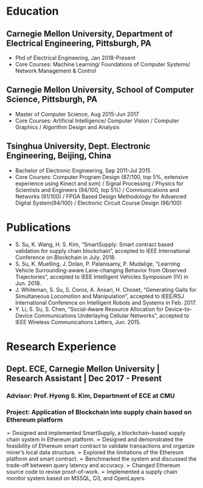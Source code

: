 # Education

## Carnegie Mellon University, Department of Electrical Engineering, Pittsburgh, PA    
- Phd of Electrical Engineering, Jan 2018-Present
- Core Courses: Machine Learning/ Foundations of Computer Systems/ Network Management & Control

## Carnegie Mellon University, School of Computer Science, Pittsburgh, PA
- Master of Computer Science, Aug 2015-Jun 2017
- Core Courses: Artificial Intelligence/ Computer Vision / Computer Graphics / Algorithm Design and Analysis

## Tsinghua University, Dept. Electronic Engineering, Beijing, China
- Bachelor of Electronic Engineering, Sep 2011-Jul 2015
- Core Courses: Computer Program Design (87/100, top 5%, extensive experience using Kinect and svm) / Signal Processing / Physics for Scientists and Engineers (94/100, top 5%) / Communications and Networks (91/100) / FPGA Based Design Methodology for Advanced Digital System(94/100) / Electronic Circuit Course Design (96/100)

# Publications
- S. Su, K. Wang, H. S. Kim, “SmartSupply: Smart contract based validation for supply chain blockchain”, accepted to IEEE International Conference on Blockchain in July. 2018.
- S. Su, K. Muelling, J. Dolan, P. Palanisamy, P. Mudalige, “Learning Vehicle Surrounding-aware Lane-changing Behavior from Observed Trajectories”, accepted to IEEE Intelligent Vehicles Symposium (IV) in Jun. 2018.
- J. Whiteman, S. Su, S. Coros, A. Ansari, H. Choset, “Generating Gaits for Simultaneous Locomotion and Manipulation”, accepted to IEEE/RSJ International Conference on Intelligent Robots and Systems in Feb. 2017.
- Y. Li, S. Su, S. Chen, “Social-Aware Resource Allocation for Device-to-Device Communications Underlaying Cellular Networks”, accepted to IEEE Wireless Communications Letters, Jun. 2015.

# Research Experience
## Dept. ECE, Carnegie Mellon University | Research Assistant | Dec 2017 - Present
### Advisor: Prof. Hyong S. Kim, Department of ECE at CMU
### Project: Application of Blockchain into supply chain based on Ethereum platform
➢ Designed and implemented SmartSupply, a blockchain-based supply chain system in Ethereum platform.
➢ Designed and demonstrated the feasibility of Ethereum smart contract to validate transactions and organize miner’s
local data structure.
➢ Explored the limitations of the Ethereum platform and smart contract.
➢ Benchmarked the system and discussed the trade-off between query latency and accuracy.
➢ Changed Ethereum source code to revise proof-of-work.
➢ Implemented a supply chain monitor system based on MSSQL, D3, and OpenLayers.
